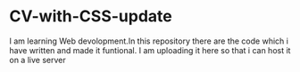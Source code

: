 # CV-with-CSS-update
I am learning Web devolopment.In this repository there are the code which i have written and made it funtional.
I am uploading it here so that i can host it on a live server
